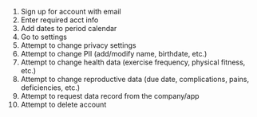 1. Sign up for account with email
2. Enter required acct info
3. Add dates to period calendar
4. Go to settings
5. Attempt to change privacy settings
6. Attempt to change PII (add/modify name, birthdate, etc.)
7. Attempt to change health data (exercise frequency, physical fitness, etc.)
8. Attempt to change reproductive data (due date, complications, pains, deficiencies, etc.)
9. Attempt to request data record from the company/app
10. Attempt to delete account